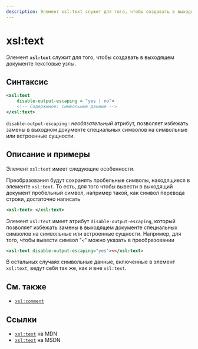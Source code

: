 ```yaml
---
description: Элемент xsl:text служит для того, чтобы создавать в выходящем документе текстовые узлы
---
```


# xsl:text

Элемент **`xsl:text`** служит для того, чтобы создавать в выходящем документе текстовые узлы.

## Синтаксис

```xml
<xsl:text
    disable-output-escaping = "yes | no">
    <!-- Содержимое: символьные данные -->
</xsl:text>
```

`disable-output-escaping`
: _необязательный_ атрибут, позволяет избежать замены в выходном документе специальных символов на символьные или встроенные сущности.

## Описание и примеры

Элемент `xsl:text` имеет следующие особенности.

Преобразования будут сохранять пробельные символы, находящиеся в элементе `xsl:text`. То есть, для того чтобы вывести в выходящий документ пробельный символ, например такой, как символ перевода строки, достаточно написать

```xml
<xsl:text> </xsl:text>
```

Элемент `xsl:text` имеет атрибут `disable-output-escaping`, который позволяет избежать замены в выходящем документе специальных символов на символьные или встроенные сущности. Например, для того, чтобы вывести символ "`<`" можно указать в преобразовании

```xml
<xsl:text disable-output-escaping="yes"><</xsl:text>
```

В остальных случаях символьные данные, включенные в элемент `xsl:text`, ведут себя так же, как и вне `xsl:text`.

## См. также

- [`xsl:comment`](xsl-comment.md)

## Ссылки

- [`xsl:text`](https://developer.mozilla.org/en/XSLT/text) на MDN
- [`xsl:text`](https://msdn.microsoft.com/en-us/library/ms256107.aspx) на MSDN
